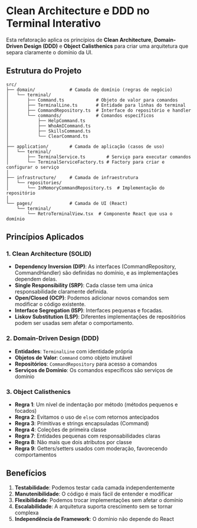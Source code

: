 # Clean Architecture e DDD no Terminal Interativo

Esta refatoração aplica os princípios de **Clean Architecture**, **Domain-Driven Design (DDD)** e **Object Calisthenics** para criar uma arquitetura que separa claramente o domínio da UI.

## Estrutura do Projeto

```
src/
├── domain/             # Camada de domínio (regras de negócio)
│   └── terminal/
│       ├── Command.ts            # Objeto de valor para comandos
│       ├── TerminalLine.ts       # Entidade para linhas do terminal
│       ├── CommandRepository.ts  # Interface do repositório e handler
│       └── commands/             # Comandos específicos
│           ├── HelpCommand.ts
│           ├── WhoAmICommand.ts
│           ├── SkillsCommand.ts
│           └── ClearCommand.ts
│
├── application/        # Camada de aplicação (casos de uso)
│   └── terminal/
│       ├── TerminalService.ts        # Serviço para executar comandos
│       └── TerminalServiceFactory.ts # Factory para criar e configurar o serviço
│
├── infrastructure/     # Camada de infraestrutura
│   └── repositories/
│       └── InMemoryCommandRepository.ts  # Implementação do repositório
│
└── pages/              # Camada de UI (React)
    └── terminal/
        └── RetroTerminalView.tsx  # Componente React que usa o domínio
```

## Princípios Aplicados

### 1. Clean Architecture (SOLID)

- **Dependency Inversion (DIP)**: As interfaces (CommandRepository, CommandHandler) são definidas no domínio, e as implementações dependem delas.
- **Single Responsibility (SRP)**: Cada classe tem uma única responsabilidade claramente definida.
- **Open/Closed (OCP)**: Podemos adicionar novos comandos sem modificar o código existente.
- **Interface Segregation (ISP)**: Interfaces pequenas e focadas.
- **Liskov Substitution (LSP)**: Diferentes implementações de repositórios podem ser usadas sem afetar o comportamento.

### 2. Domain-Driven Design (DDD)

- **Entidades**: `TerminalLine` com identidade própria
- **Objetos de Valor**: `Command` como objeto imutável
- **Repositórios**: `CommandRepository` para acesso a comandos
- **Serviços de Domínio**: Os comandos específicos são serviços de domínio

### 3. Object Calisthenics

- **Regra 1**: Um nível de indentação por método (métodos pequenos e focados)
- **Regra 2**: Evitamos o uso de `else` com retornos antecipados
- **Regra 3**: Primitivas e strings encapsuladas (Command)
- **Regra 4**: Coleções de primeira classe
- **Regra 7**: Entidades pequenas com responsabilidades claras
- **Regra 8**: Não mais que dois atributos por classe
- **Regra 9**: Getters/setters usados com moderação, favorecendo comportamentos

## Benefícios

1. **Testabilidade**: Podemos testar cada camada independentemente
2. **Manutenibilidade**: O código é mais fácil de entender e modificar
3. **Flexibilidade**: Podemos trocar implementações sem afetar o domínio
4. **Escalabilidade**: A arquitetura suporta crescimento sem se tornar complexa
5. **Independência de Framework**: O domínio não depende do React
